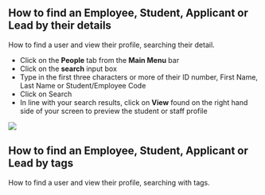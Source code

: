 ## **How to find an Employee, Student, Applicant or Lead by their details**

How to find a user and view their profile, searching their detail. 

-   Click on the **People** tab from the **Main Menu** bar
-   Click on the **search** input box
-   Type in the first three characters or more of their ID number, First Name, Last Name or Student/Employee Code
-   Click on Search
-   In line with your search results, click on **View** found on the right hand side of your screen to preview the student or staff profile

[![](https://studentmanager.blob.core.windows.net/resources/d5068876-79c5-458a-aa92-1ab25ba80b74.png)](https://studentmanager.blob.core.windows.net/resources/d5068876-79c5-458a-aa92-1ab25ba80b74.png)

## **How to find an Employee, Student, Applicant or Lead by tags**

How to find a user and view their profile, searching with tags. 


<!--stackedit_data:
eyJoaXN0b3J5IjpbLTE0NjI4NjY5NywtNDIzMjYzODg2LC02Mz
c0MTc0MF19
-->
